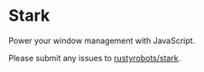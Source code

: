 # Stark

Power your window management with JavaScript.

Please submit any issues to [rustyrobots/stark][stark-issues].

[stark-issues]: https://github.com/rustyrobots/stark/issues
